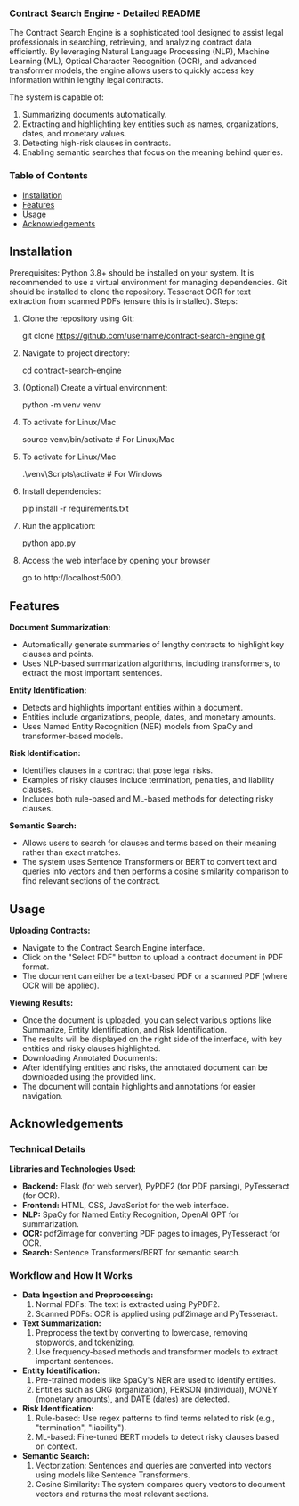 ### Contract Search Engine - Detailed README
The Contract Search Engine is a sophisticated tool designed to assist legal professionals in searching, retrieving, and analyzing contract data efficiently. By leveraging Natural Language Processing (NLP), Machine Learning (ML), Optical Character Recognition (OCR), and advanced transformer models, the engine allows users to quickly access key information within lengthy legal contracts.

The system is capable of:

1. Summarizing documents automatically.
2. Extracting and highlighting key entities such as names, organizations, dates, and monetary values.
3. Detecting high-risk clauses in contracts.
4. Enabling semantic searches that focus on the meaning behind queries.

### Table of Contents
- [Installation](#installation)
- [Features](#features)
- [Usage](#usage)
- [Acknowledgements](#acknowledgements)


## Installation
Prerequisites:
Python 3.8+ should be installed on your system.
It is recommended to use a virtual environment for managing dependencies.
Git should be installed to clone the repository.
Tesseract OCR for text extraction from scanned PDFs (ensure this is installed).
Steps:
1. Clone the repository using Git:

   git clone https://github.com/username/contract-search-engine.git

2. Navigate to project directory:

   cd contract-search-engine

3. (Optional) Create a virtual environment:

   python -m venv venv

4. To activate for Linux/Mac

   source venv/bin/activate  # For Linux/Mac

5. To activate for Linux/Mac

   .\venv\Scripts\activate   # For Windows

6. Install dependencies:

   pip install -r requirements.txt

7. Run the application:
  
   python app.py

8. Access the web interface by opening your browser

   go to http://localhost:5000.

## Features 
**Document Summarization:**

- Automatically generate summaries of lengthy contracts to highlight key clauses and points.
-  Uses NLP-based summarization algorithms, including transformers, to extract the most important sentences.

**Entity Identification:**

- Detects and highlights important entities within a document.
- Entities include organizations, people, dates, and monetary amounts.
- Uses Named Entity Recognition (NER) models from SpaCy and transformer-based models.

**Risk Identification:**

- Identifies clauses in a contract that pose legal risks.
- Examples of risky clauses include termination, penalties, and liability clauses.
- Includes both rule-based and ML-based methods for detecting risky clauses.

**Semantic Search:**

- Allows users to search for clauses and terms based on their meaning rather than exact matches.
- The system uses Sentence Transformers or BERT to convert text and queries into vectors and then performs a cosine similarity comparison to find relevant sections of the contract.

## Usage 
**Uploading Contracts:**
- Navigate to the Contract Search Engine interface.
- Click on the "Select PDF" button to upload a contract document in PDF format.
- The document can either be a text-based PDF or a scanned PDF (where OCR will be applied).

**Viewing Results:**
- Once the document is uploaded, you can select various options like Summarize, Entity Identification, and Risk Identification.
- The results will be displayed on the right side of the interface, with key entities and risky clauses highlighted.
- Downloading Annotated Documents:
- After identifying entities and risks, the annotated document can be downloaded using the provided link.
- The document will contain highlights and annotations for easier navigation.

## Acknowledgements

### Technical Details
**Libraries and Technologies Used:**
- **Backend:** Flask (for web server), PyPDF2 (for PDF parsing), PyTesseract (for OCR).
- **Frontend:** HTML, CSS, JavaScript for the web interface.
- **NLP:** SpaCy for Named Entity Recognition, OpenAI GPT for summarization.
- **OCR:** pdf2image for converting PDF pages to images, PyTesseract for OCR.
- **Search:** Sentence Transformers/BERT for semantic search.

### Workflow and How It Works
- **Data Ingestion and Preprocessing:**
    1. Normal PDFs: The text is extracted using PyPDF2.
    2. Scanned PDFs: OCR is applied using pdf2image and PyTesseract.
- **Text Summarization:**
    1. Preprocess the text by converting to lowercase, removing stopwords, and tokenizing.
    2. Use frequency-based methods and transformer models to extract important sentences.
- **Entity Identification:**
    1. Pre-trained models like SpaCy's NER are used to identify entities.
    2. Entities such as ORG (organization), PERSON (individual), MONEY (monetary amounts), and DATE (dates) are detected.
- **Risk Identification:**
    1. Rule-based: Use regex patterns to find terms related to risk (e.g., "termination", "liability").
    2. ML-based: Fine-tuned BERT models to detect risky clauses based on context.
- **Semantic Search:**
    1. Vectorization: Sentences and queries are converted into vectors using models like Sentence Transformers.
    2. Cosine Similarity: The system compares query vectors to document vectors and returns the most relevant sections.
